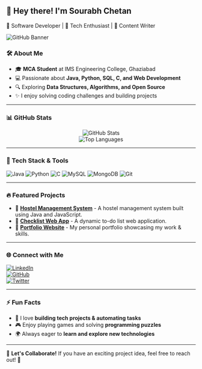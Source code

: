 ## 👋 Hey there! I'm **Sourabh Chetan**  
🚀 Software Developer | 🎯 Tech Enthusiast | 📝 Content Writer  

![GitHub Banner](https://source.unsplash.com/1600x400/?technology,developer)

### 🛠 About Me  
- 🎓 **MCA Student** at IMS Engineering College, Ghaziabad  
- 💻 Passionate about **Java, Python, SQL, C, and Web Development**  
- 🔍 Exploring **Data Structures, Algorithms, and Open Source**  
- ✨ I enjoy solving coding challenges and building projects  

---

### 📊 GitHub Stats  
<div align="center">

![GitHub Stats](https://github-readme-stats.vercel.app/api?username=sourabhchetan&show_icons=true&theme=radical)  
![Top Languages](https://github-readme-stats.vercel.app/api/top-langs/?username=sourabhchetan&layout=compact&theme=radical)  
</div>

---

### 🚀 Tech Stack & Tools  
![Java](https://img.shields.io/badge/Java-ED8B00?style=for-the-badge&logo=java&logoColor=white)
![Python](https://img.shields.io/badge/Python-3776AB?style=for-the-badge&logo=python&logoColor=white)
![C](https://img.shields.io/badge/C-00599C?style=for-the-badge&logo=c&logoColor=white)
![MySQL](https://img.shields.io/badge/MySQL-4479A1?style=for-the-badge&logo=mysql&logoColor=white)
![MongoDB](https://img.shields.io/badge/MongoDB-4EA94B?style=for-the-badge&logo=mongodb&logoColor=white)
![Git](https://img.shields.io/badge/Git-F05032?style=for-the-badge&logo=git&logoColor=white)

---

### 🔥 Featured Projects  
- 📌 [**Hostel Management System**](https://github.com/sourabhchetan/Hostel-mangement) - A hostel management system built using Java and JavaScript.  
- 📌 [**Checklist Web App**](https://github.com/sourabhchetan/checklist-app) - A dynamic to-do list web application.  
- 📌 [**Portfolio Website**](https://github.com/sourabhchetan/portfolio) - My personal portfolio showcasing my work & skills.  

---

### 🌐 Connect with Me  
[![LinkedIn](https://img.shields.io/badge/LinkedIn-blue?style=for-the-badge&logo=linkedin)](https://linkedin.com/in/sourabhchetan)  
[![GitHub](https://img.shields.io/badge/GitHub-333?style=for-the-badge&logo=github)](https://github.com/sourabhchetan)  
[![Twitter](https://img.shields.io/badge/Twitter-1DA1F2?style=for-the-badge&logo=twitter)](https://twitter.com/yourhandle)  

---

### ⚡ Fun Facts  
- 🚀 I love **building tech projects & automating tasks**  
- 🎮 Enjoy playing games and solving **programming puzzles**  
- 🌍 Always eager to **learn and explore new technologies**  

---

💬 **Let's Collaborate!** If you have an exciting project idea, feel free to reach out! 🚀

